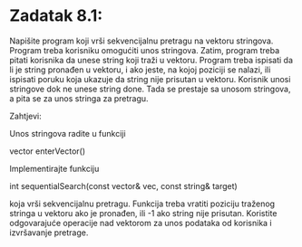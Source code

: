 # Zadatak 8.1:
Napišite program koji vrši sekvencijalnu pretragu na vektoru stringova. Program treba korisniku omogućiti unos stringova. Zatim, program treba pitati korisnika da unese string koji traži u vektoru. Program treba ispisati da li je string pronađen u vektoru, i ako jeste, na kojoj poziciji se nalazi, ili ispisati poruku koja ukazuje da string nije prisutan u vektoru. Korisnik unosi stringove dok ne unese string done. Tada se prestaje sa unosom stringova, a pita se za unos stringa za pretragu.

Zahtjevi:

Unos stringova radite u funkciji 

vector<string> enterVector()

Implementirajte funkciju 

int sequentialSearch(const vector<string>& vec, const string& target)

 koja vrši sekvencijalnu pretragu.  Funkcija treba vratiti poziciju traženog stringa u vektoru ako je pronađen, ili -1 ako string nije prisutan. Koristite odgovarajuće operacije nad vektorom za unos podataka od korisnika i izvršavanje pretrage.